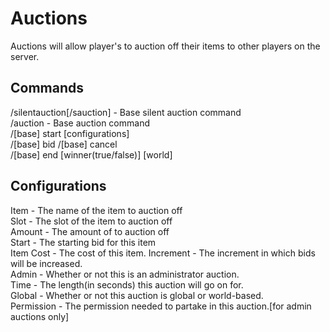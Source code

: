 Auctions
========
Auctions will allow player's to auction off their items to other players
on the server.

Commands
--------
/silentauction[/sauction] - Base silent auction command  
/auction - Base auction command  
/[base] start [configurations]  
/[base] bid <amount>
/[base] cancel  
/[base] end [winner(true/false)] [world]


Configurations
--------------
Item - The name of the item to auction off   
Slot - The slot of the item to auction off  
Amount - The amount of <item> to auction off  
Start - The starting bid for this item  
Item Cost - The cost of this item. 
Increment - The increment in which bids will be increased.  
Admin - Whether or not this is an administrator auction.  
Time - The length(in seconds) this auction will go on for.  
Global - Whether or not this auction is global or world-based.  
Permission - The permission needed to partake in this auction.[for admin auctions only]  

